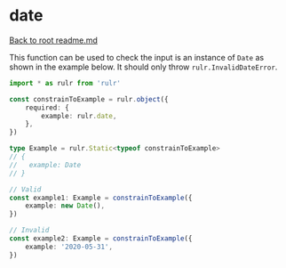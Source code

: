 # date

[Back to root readme.md](../../../readme.md)

This function can be used to check the input is an instance of `Date` as shown in the example below. It should only throw `rulr.InvalidDateError`.

```ts
import * as rulr from 'rulr'

const constrainToExample = rulr.object({
	required: {
		example: rulr.date,
	},
})

type Example = rulr.Static<typeof constrainToExample>
// {
//   example: Date
// }

// Valid
const example1: Example = constrainToExample({
	example: new Date(),
})

// Invalid
const example2: Example = constrainToExample({
	example: '2020-05-31',
})
```
